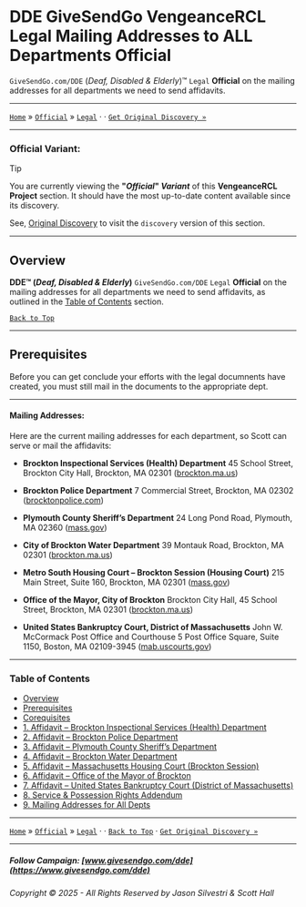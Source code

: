 ﻿# DDE GiveSendGo VengeanceRCL Legal Mailing Addresses to ALL Departments Official

`GiveSendGo.com/DDE` (_Deaf, Disabled & Elderly_)™ `Legal` **Official** on the mailing addresses for all departments we need to send affidavits.

---

[`Home`](../../../../../README.md) » [`Official`](../README.md) » [`Legal`](./README.md) · · [`Get Original Discovery »`](../../Discovery/README.md) 

---

### **Official Variant:**

> [!TIP]
> You are currently viewing the **"_Official_" _Variant_** of this **VengeanceRCL Project** section.  It should have the most up-to-date content available since its discovery.
>
> See, [Original Discovery](../../Discovery/README.md) to visit the `discovery` version of this section.

---


## **Overview**

**DDE™ (_Deaf, Disabled & Elderly_)** `GiveSendGo.com/DDE` `Legal` **Official** on the mailing addresses for all departments we need to send affidavits, as outlined in the [Table of Contents](#table-of-contents) section.

[`Back to Top`](#table-of-contents)

---

## **Prerequisites**

Before you can get conclude your efforts with the legal documnents have created, you must still mail in the documents to the appropriate dept.

---

#### **Mailing Addresses**:

Here are the current mailing addresses for each department, so Scott can serve or mail the affidavits:

* **Brockton Inspectional Services (Health) Department**
  45 School Street, Brockton City Hall, Brockton, MA 02301 ([brockton.ma.us][1])

* **Brockton Police Department**
  7 Commercial Street, Brockton, MA 02302 ([brocktonpolice.com][2])

* **Plymouth County Sheriff’s Department**
  24 Long Pond Road, Plymouth, MA 02360 ([mass.gov][3])

* **City of Brockton Water Department**
  39 Montauk Road, Brockton, MA 02301 ([brockton.ma.us][4])

* **Metro South Housing Court – Brockton Session (Housing Court)**
  215 Main Street, Suite 160, Brockton, MA 02301 ([mass.gov][5])

* **Office of the Mayor, City of Brockton**
  Brockton City Hall, 45 School Street, Brockton, MA 02301 ([brockton.ma.us][6])

* **United States Bankruptcy Court, District of Massachusetts**
  John W. McCormack Post Office and Courthouse
  5 Post Office Square, Suite 1150, Boston, MA 02109-3945 ([mab.uscourts.gov][7])

[1]: https://brockton.ma.us/city-departments/building/?utm_source=chatgpt.com "Building Department - City of Brockton"
[2]: https://www.brocktonpolice.com/our-department/directions/?utm_source=chatgpt.com "Directions - Brockton Police"
[3]: https://www.mass.gov/locations/plymouth-county-sheriffs-department?utm_source=chatgpt.com "Plymouth County Sheriff's Department - Mass.gov"
[4]: https://brockton.ma.us/contact/?utm_source=chatgpt.com "Contact - City of Brockton"
[5]: https://www.mass.gov/locations/metro-south-housing-court-brockton-session "Metro South Housing Court - Brockton Session | Mass.gov"
[6]: https://brockton.ma.us/government/mayors-office/?utm_source=chatgpt.com "Mayor's Office - City of Brockton"
[7]: https://www.mab.uscourts.gov/court-info/court-locations?utm_source=chatgpt.com "Court Locations | District of Massachusetts"

---

### Table of Contents

- [Overview](#overview)
- [Prerequisites](#prerequisites)
- [Corequisites](#corequisites)
- [1. Affidavit – Brockton Inspectional Services (Health) Department](./AffidavitBrocktonInspectional.md)
- [2. Affidavit – Brockton Police Department](./AffidavitBrocktonPoliceDept.md)
- [3. Affidavit – Plymouth County Sheriff’s Department](./AffidavitPlymouthCountySheriffDept.md)
- [4. Affidavit – Brockton Water Department](./AffidavitBrocktonWaterDept.md)
- [5. Affidavit – Massachusetts Housing Court (Brockton Session)](./AffidavitBrocktonMassHousingCourtDept.md)
- [6. Affidavit – Office of the Mayor of Brockton](./AffidavitOfficeMayorBrocktonDept.md)
- [7. Affidavit – United States Bankruptcy Court (District of Massachusetts)](./AffidavitUSBankruptcyCourt.md)
- [8. Service & Possession Rights Addendum](./ServicePossessionAddendum.md)
- [9. Mailing Addresses for All Depts](./MailingAddressesAllDepts.md)

---

[`Home`](../../../../../README.md) » [`Official`](../README.md) » [`Legal`](./README.md) · · [`Back to Top`](#table-of-contents) · [`Get Original Discovery »`](../../Discovery/README.md) 

---

##### Follow Campaign: [www.givesendgo.com/dde](https://www.givesendgo.com/dde)

###### Copyright © 2025 - All Rights Reserved by Jason Silvestri & Scott Hall